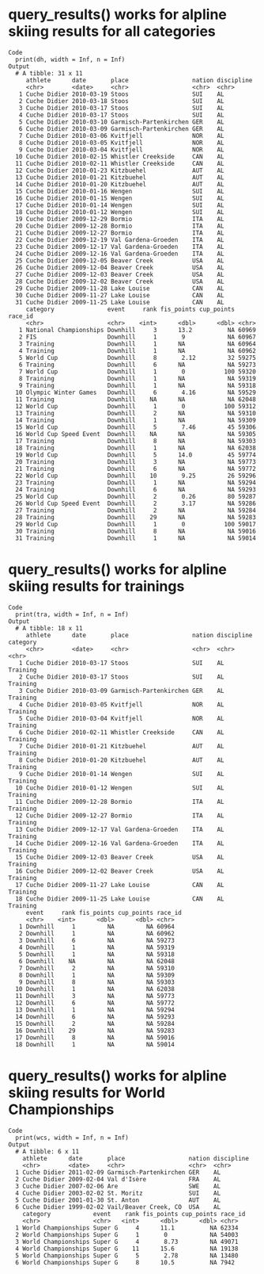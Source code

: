 # query_results() works for alpline skiing results for all categories

    Code
      print(dh, width = Inf, n = Inf)
    Output
      # A tibble: 31 x 11
         athlete      date       place                  nation discipline
         <chr>        <date>     <chr>                  <chr>  <chr>     
       1 Cuche Didier 2010-03-19 Stoos                  SUI    AL        
       2 Cuche Didier 2010-03-18 Stoos                  SUI    AL        
       3 Cuche Didier 2010-03-17 Stoos                  SUI    AL        
       4 Cuche Didier 2010-03-17 Stoos                  SUI    AL        
       5 Cuche Didier 2010-03-10 Garmisch-Partenkirchen GER    AL        
       6 Cuche Didier 2010-03-09 Garmisch-Partenkirchen GER    AL        
       7 Cuche Didier 2010-03-06 Kvitfjell              NOR    AL        
       8 Cuche Didier 2010-03-05 Kvitfjell              NOR    AL        
       9 Cuche Didier 2010-03-04 Kvitfjell              NOR    AL        
      10 Cuche Didier 2010-02-15 Whistler Creekside     CAN    AL        
      11 Cuche Didier 2010-02-11 Whistler Creekside     CAN    AL        
      12 Cuche Didier 2010-01-23 Kitzbuehel             AUT    AL        
      13 Cuche Didier 2010-01-21 Kitzbuehel             AUT    AL        
      14 Cuche Didier 2010-01-20 Kitzbuehel             AUT    AL        
      15 Cuche Didier 2010-01-16 Wengen                 SUI    AL        
      16 Cuche Didier 2010-01-15 Wengen                 SUI    AL        
      17 Cuche Didier 2010-01-14 Wengen                 SUI    AL        
      18 Cuche Didier 2010-01-12 Wengen                 SUI    AL        
      19 Cuche Didier 2009-12-29 Bormio                 ITA    AL        
      20 Cuche Didier 2009-12-28 Bormio                 ITA    AL        
      21 Cuche Didier 2009-12-27 Bormio                 ITA    AL        
      22 Cuche Didier 2009-12-19 Val Gardena-Groeden    ITA    AL        
      23 Cuche Didier 2009-12-17 Val Gardena-Groeden    ITA    AL        
      24 Cuche Didier 2009-12-16 Val Gardena-Groeden    ITA    AL        
      25 Cuche Didier 2009-12-05 Beaver Creek           USA    AL        
      26 Cuche Didier 2009-12-04 Beaver Creek           USA    AL        
      27 Cuche Didier 2009-12-03 Beaver Creek           USA    AL        
      28 Cuche Didier 2009-12-02 Beaver Creek           USA    AL        
      29 Cuche Didier 2009-11-28 Lake Louise            CAN    AL        
      30 Cuche Didier 2009-11-27 Lake Louise            CAN    AL        
      31 Cuche Didier 2009-11-25 Lake Louise            CAN    AL        
         category               event     rank fis_points cup_points race_id
         <chr>                  <chr>    <int>      <dbl>      <dbl> <chr>  
       1 National Championships Downhill     3      13.2          NA 60969  
       2 FIS                    Downhill     1       9            NA 60967  
       3 Training               Downhill     1      NA            NA 60964  
       4 Training               Downhill     1      NA            NA 60962  
       5 World Cup              Downhill     8       2.12         32 59275  
       6 Training               Downhill     6      NA            NA 59273  
       7 World Cup              Downhill     1       0           100 59320  
       8 Training               Downhill     1      NA            NA 59319  
       9 Training               Downhill     1      NA            NA 59318  
      10 Olympic Winter Games   Downhill     6       4.16         NA 59529  
      11 Training               Downhill    NA      NA            NA 62048  
      12 World Cup              Downhill     1       0           100 59312  
      13 Training               Downhill     2      NA            NA 59310  
      14 Training               Downhill     1      NA            NA 59309  
      15 World Cup              Downhill     5       7.46         45 59306  
      16 World Cup Speed Event  Downhill    NA      NA            NA 59305  
      17 Training               Downhill     8      NA            NA 59303  
      18 Training               Downhill     1      NA            NA 62038  
      19 World Cup              Downhill     5      14.0          45 59774  
      20 Training               Downhill     3      NA            NA 59773  
      21 Training               Downhill     6      NA            NA 59772  
      22 World Cup              Downhill    10       9.25         26 59296  
      23 Training               Downhill     1      NA            NA 59294  
      24 Training               Downhill     6      NA            NA 59293  
      25 World Cup              Downhill     2       0.26         80 59287  
      26 World Cup Speed Event  Downhill     2       3.17         NA 59286  
      27 Training               Downhill     2      NA            NA 59284  
      28 Training               Downhill    29      NA            NA 59283  
      29 World Cup              Downhill     1       0           100 59017  
      30 Training               Downhill     8      NA            NA 59016  
      31 Training               Downhill     1      NA            NA 59014  

# query_results() works for alpline skiing results for trainings

    Code
      print(tra, width = Inf, n = Inf)
    Output
      # A tibble: 18 x 11
         athlete      date       place                  nation discipline category
         <chr>        <date>     <chr>                  <chr>  <chr>      <chr>   
       1 Cuche Didier 2010-03-17 Stoos                  SUI    AL         Training
       2 Cuche Didier 2010-03-17 Stoos                  SUI    AL         Training
       3 Cuche Didier 2010-03-09 Garmisch-Partenkirchen GER    AL         Training
       4 Cuche Didier 2010-03-05 Kvitfjell              NOR    AL         Training
       5 Cuche Didier 2010-03-04 Kvitfjell              NOR    AL         Training
       6 Cuche Didier 2010-02-11 Whistler Creekside     CAN    AL         Training
       7 Cuche Didier 2010-01-21 Kitzbuehel             AUT    AL         Training
       8 Cuche Didier 2010-01-20 Kitzbuehel             AUT    AL         Training
       9 Cuche Didier 2010-01-14 Wengen                 SUI    AL         Training
      10 Cuche Didier 2010-01-12 Wengen                 SUI    AL         Training
      11 Cuche Didier 2009-12-28 Bormio                 ITA    AL         Training
      12 Cuche Didier 2009-12-27 Bormio                 ITA    AL         Training
      13 Cuche Didier 2009-12-17 Val Gardena-Groeden    ITA    AL         Training
      14 Cuche Didier 2009-12-16 Val Gardena-Groeden    ITA    AL         Training
      15 Cuche Didier 2009-12-03 Beaver Creek           USA    AL         Training
      16 Cuche Didier 2009-12-02 Beaver Creek           USA    AL         Training
      17 Cuche Didier 2009-11-27 Lake Louise            CAN    AL         Training
      18 Cuche Didier 2009-11-25 Lake Louise            CAN    AL         Training
         event     rank fis_points cup_points race_id
         <chr>    <int>      <dbl>      <dbl> <chr>  
       1 Downhill     1         NA         NA 60964  
       2 Downhill     1         NA         NA 60962  
       3 Downhill     6         NA         NA 59273  
       4 Downhill     1         NA         NA 59319  
       5 Downhill     1         NA         NA 59318  
       6 Downhill    NA         NA         NA 62048  
       7 Downhill     2         NA         NA 59310  
       8 Downhill     1         NA         NA 59309  
       9 Downhill     8         NA         NA 59303  
      10 Downhill     1         NA         NA 62038  
      11 Downhill     3         NA         NA 59773  
      12 Downhill     6         NA         NA 59772  
      13 Downhill     1         NA         NA 59294  
      14 Downhill     6         NA         NA 59293  
      15 Downhill     2         NA         NA 59284  
      16 Downhill    29         NA         NA 59283  
      17 Downhill     8         NA         NA 59016  
      18 Downhill     1         NA         NA 59014  

# query_results() works for alpline skiing results for World Championships

    Code
      print(wcs, width = Inf, n = Inf)
    Output
      # A tibble: 6 x 11
        athlete      date       place                  nation discipline
        <chr>        <date>     <chr>                  <chr>  <chr>     
      1 Cuche Didier 2011-02-09 Garmisch-Partenkirchen GER    AL        
      2 Cuche Didier 2009-02-04 Val d'Isère            FRA    AL        
      3 Cuche Didier 2007-02-06 Are                    SWE    AL        
      4 Cuche Didier 2003-02-02 St. Moritz             SUI    AL        
      5 Cuche Didier 2001-01-30 St. Anton              AUT    AL        
      6 Cuche Didier 1999-02-02 Vail/Beaver Creek, CO  USA    AL        
        category            event    rank fis_points cup_points race_id
        <chr>               <chr>   <int>      <dbl>      <dbl> <chr>  
      1 World Championships Super G     4      11.1          NA 62334  
      2 World Championships Super G     1       0            NA 54003  
      3 World Championships Super G     4       8.73         NA 49071  
      4 World Championships Super G    11      15.6          NA 19138  
      5 World Championships Super G     5       2.78         NA 13480  
      6 World Championships Super G     8      10.5          NA 7942   

